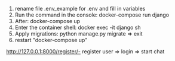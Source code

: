 
1) rename file .env_example for .env and fill in variables
2) Run the command in the console: docker-compose run django
3) After: docker-compose up
4) Enter the container shell: docker exec -it django sh
5) Apply migrations: python manage.py migrate => exit
6) restart "docker-compose up"

http://127.0.0.1:8000/register/- register user => login => start chat
